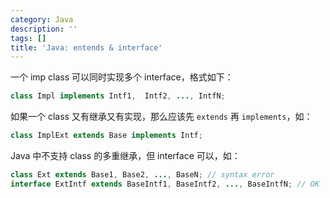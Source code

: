 ```yaml
---
category: Java
description: ''
tags: []
title: 'Java: entends & interface'
---
```


一个 imp class 可以同时实现多个 interface，格式如下：

```java
class Impl implements Intf1,  Intf2, ..., IntfN;
```

如果一个 class 又有继承又有实现，那么应该先 `extends` 再 `implements`，如：

```java
class ImplExt extends Base implements Intf;  
```

Java 中不支持 class 的多重继承，但 interface 可以，如：

```java
class Ext extends Base1, Base2, ..., BaseN; // syntax error  
interface ExtIntf extends BaseIntf1, BaseIntf2, ..., BaseIntfN; // OK 
```